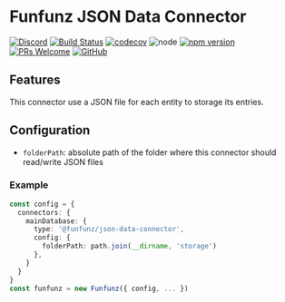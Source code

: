 # Funfunz JSON Data Connector

[![Discord][discord-badge]][discord]
[![Build Status][actions-badge]][actions]
[![codecov][codecov-badge]][codecov]
![node][node]
[![npm version][npm-badge]][npm]
[![PRs Welcome][prs-badge]][prs]
[![GitHub][license-badge]][license]


## Features

This connector use a JSON file for each entity to storage its entries.


## Configuration

* `folderPath`: absolute path of the folder where this connector should read/write JSON files


### Example

```typescript
const config = {
  connectors: {
    mainDatabase: {
      type: '@funfunz/json-data-connector',
      config: {
        folderPath: path.join(__dirname, 'storage') 
      },
    }
  }
}
const funfunz = new Funfunz({ config, ... })
```


[discord-badge]: https://img.shields.io/discord/774439225520554004?logo=discord
[discord]: https://discord.gg/HwZ7zMJKwg

[actions-badge]: https://github.com/funfunz/json-data-connector/workflows/Node.js%20CI/badge.svg
[actions]: https://github.com/Funfunz/json-data-connector/actions

[codecov-badge]: https://codecov.io/gh/Funfunz/json-data-connector/branch/main/graph/badge.svg
[codecov]: https://codecov.io/gh/Funfunz/json-data-connector

[node]: https://img.shields.io/node/v/funfunz.svg

[npm-badge]: https://badge.fury.io/js/funfunz.svg
[npm]: https://badge.fury.io/js/funfunz

[prs-badge]: https://img.shields.io/badge/PRs-welcome-brightgreen.svg
[prs]: http://makeapullrequest.com

[license-badge]: https://img.shields.io/github/license/JWebCoder/funfunz.svg
[license]: https://github.com/JWebCoder/funfunz/blob/master/LICENSE
